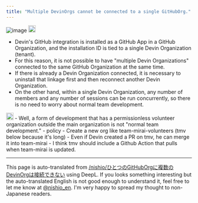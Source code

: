 ```yaml
---
title: "Multiple DevinOrgs cannot be connected to a single GitHubOrg."
---
```


![image](https://gyazo.com/3a14f1bd52fde78842437d2b570146da/thumb/1000)
<img src='https://scrapbox.io/api/pages/nishio-en/o3/icon' alt='o3.icon' height="19.5"/>
- Devin's GitHub integration is installed as a GitHub App in a GitHub Organization, and the installation ID is tied to a single Devin Organization (tenant).
- For this reason, it is not possible to have "multiple Devin Organizations" connected to the same GitHub Organization at the same time.
- If there is already a Devin Organization connected, it is necessary to uninstall that linkage first and then reconnect another Devin Organization.
- On the other hand, within a single Devin Organization, any number of members and any number of sessions can be run concurrently, so there is no need to worry about normal team development.

<img src='https://scrapbox.io/api/pages/nishio-en/nishio/icon' alt='nishio.icon' height="19.5"/>
- Well, a form of development that has a permissionless volunteer organization outside the main organization is not "normal team development."
- policy
    - Create a new org like team-mirai-volunteers (tmv below because it's long)
    - Even if Devin created a PR on tmv, he can merge it into team-mirai
    - I think tmv should include a Github Action that pulls when team-mirai is updated.


---
This page is auto-translated from [/nishio/ひとつのGitHubOrgに複数のDevinOrgは接続できない](https://scrapbox.io/nishio/ひとつのGitHubOrgに複数のDevinOrgは接続できない) using DeepL. If you looks something interesting but the auto-translated English is not good enough to understand it, feel free to let me know at [@nishio_en](https://twitter.com/nishio_en). I'm very happy to spread my thought to non-Japanese readers.